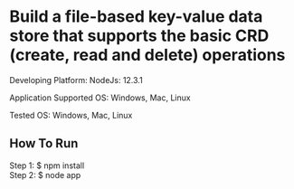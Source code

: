 # Build a file-based key-value data store that supports the basic CRD (create, read and delete) operations

Developing Platform:
  NodeJs: 12.3.1
  
Application Supported OS:
  Windows, Mac, Linux
  
Tested OS:
  Windows, Mac, Linux


## How To Run

  Step 1: $ npm install  
  Step 2: $ node app
